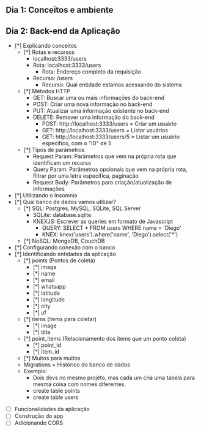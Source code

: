 ## Dia 1: Conceitos e ambiente
## Dia 2: Back-end da Aplicação
- [*] Explicando conceitos
    - [*] Rotas e recursos
        * localhost:3333/users
        * Rota: localhost:3333/users
            * Rota: Endereço completo da requisição
        * Recurso: /users
            * Recurso: Qual entidade estamos acessando do sistema
    - [*] Métodos HTTP
        * GET: Buscar uma ou mais informações do back-end
        * POST: Criar uma nova informação no back-end
        * PUT: Atualizar uma informação existente no back-end
        * DELETE: Remover uma informação do back-end
            * POST: http://localhost:3333/users = Criar um usuário
            * GET: http://localhost:3333/users = Listar usuários
            * GET: http://localhost:3333/users/5 = Listar um usuário específico, com o "ID" de 5
    - [*] Tipos de parâmetros
        * Request Param: Parâmetros que vem na própria rota que identificam um recurso
        * Query Param: Parâmetros opcionais que vem na própria rota, filtrar por uma letra específica, paginação
        * Request Body: Parâmetros para criação/atualização de informações
- [*] Utilizando o Insomnia
- [*] Qual banco de dados vamos utilizar?
    - [*] SQL: Postgres, MySQL, SQLite, SQL Server
        * SQLite: database.sqlite
        * KNEXJS: Escrever as queries em formato de Javascript
            * QUERY: SELECT * FROM users WHERE name = 'Diego'
            * KNEX: knex('users').where('name', 'Diego').select('*')
    - [*] NoSQL: MongoDB, CouchDB
- [*] Configurando conexão com o banco
- [*] Identificando entidades da aplicação
    - [*] points (Pontos de coleta)
        - [*] image
        - [*] name
        - [*] email
        - [*] whatsapp
        - [*] latitude
        - [*] longitude
        - [*] city
        - [*] uf
    - [*] items (items para coletar)
        - [*] image
        - [*] title
    - [*] point_items (Relacionamento dos items que um ponto coleta)
        - [*] point_id
        - [*] item_id
    - [*] Muitos para muitos
    * Migrations = Histórico do banco de dados
    * Exemplo:
        * Dois devs no mesmo projeto, mas cada um cria uma tabela para mesma coisa com nomes diferentes.
        * create table points
        * create table users
- [ ] Funcionalidades da aplicação
- [ ] Construção do app
- [ ] Adicionando CORS